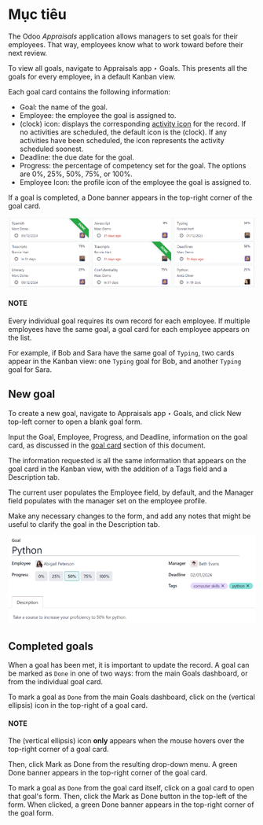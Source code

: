# Mục tiêu

The Odoo *Appraisals* application allows managers to set goals for their employees. That way,
employees know what to work toward before their next review.

To view all goals, navigate to Appraisals app ‣ Goals. This presents all the
goals for every employee, in a default Kanban view.

<a id="appraisals-goal-card"></a>

Each goal card contains the following information:

- Goal: the name of the goal.
- Employee: the employee the goal is assigned to.
- <i class="fa fa-clock-o"></i> (clock) icon: displays the corresponding [activity icon](applications/essentials/activities.md) for the record. If no activities are scheduled, the default icon is
  the <i class="fa fa-clock-o"></i> (clock). If any activities have been scheduled, the icon
  represents the activity scheduled soonest.
- Deadline: the due date for the goal.
- Progress: the percentage of competency set for the goal. The options are
  0%, 25%, 50%, 75%, or 100%.
- Employee Icon: the profile icon of the employee the goal is assigned to.

If a goal is completed, a Done banner appears in the top-right corner of the goal card.

![The goals Kanban view, with nine goal cards.](../../../.gitbook/assets/goals.png)

#### NOTE
Every individual goal requires its own record for each employee. If multiple employees have the
same goal, a goal card for each employee appears on the list.

For example, if Bob and Sara have the same goal of `Typing`, two cards appear in the Kanban view:
one `Typing` goal for Bob, and another `Typing` goal for Sara.

## New goal

To create a new goal, navigate to Appraisals app ‣ Goals, and click
New top-left corner to open a blank goal form.

Input the Goal, Employee, Progress, and Deadline,
information on the goal card, as discussed in the [goal card](#appraisals-goal-card) section of
this document.

The information requested is all the same information that appears on the goal card in the Kanban
view, with the addition of a Tags field and a Description tab.

The current user populates the Employee field, by default, and the Manager
field populates with the manager set on the employee profile.

Make any necessary changes to the form, and add any notes that might be useful to clarify the goal
in the Description tab.

![A goal form filled out for a Python skill, set to 50% proficiency.](../../../.gitbook/assets/new-goal.png)

## Completed goals

When a goal has been met, it is important to update the record. A goal can be marked as `Done` in
one of two ways: from the main Goals dashboard, or from the individual goal card.

To mark a goal as `Done` from the main Goals dashboard, click on the
<i class="fa fa-ellipsis-v"></i> (vertical ellipsis) icon in the top-right of a goal card.

#### NOTE
The <i class="fa fa-ellipsis-v"></i> (vertical ellipsis) icon **only** appears when the mouse
hovers over the top-right corner of a goal card.

Then, click Mark as Done from the resulting drop-down menu. A green Done
banner appears in the top-right corner of the goal card.

To mark a goal as `Done` from the goal card itself, click on a goal card to open that goal's form.
Then, click the Mark as Done button in the top-left of the form. When clicked, a green
Done banner appears in the top-right corner of the goal form.
